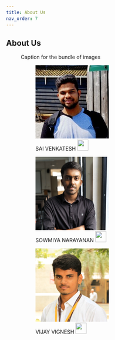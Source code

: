 ```yaml
---
title: About Us
nav_order: 7
---
```

## About Us


<figure>
<figcaption>Caption for the bundle of images</figcaption>
<figure>
  <img src="assets/sai.jpeg" alt="SAI VENKATESH"/>
  <figcaption>SAI VENKATESH <a href="https://www.linkedin.com/in/sai-venkatesh/" target="_blank">
    <img width="30" height="30" src="{{ '/assets/linkedln.svg' | relative_url }}">
</a></figcaption>
</figure>  <figure>
  <img src="assets/sowmi.png" alt="SOWMIYA NARAYANAN"/>
  <figcaption>SOWMIYA NARAYANAN <a href="'https://www.linkedin.com/in/sowmiyanarayanan-g/" target="_blank">
    <img width="30" height="30" src="{{ '/assets/linkedln.svg' | relative_url }}">
</a></figcaption>
</figure>  <figure>
  <img src="assets/vijay.png" alt="VIJAY VIGNESH"/>
  <figcaption>VIJAY VIGNESH <a href="https://www.linkedin.com/in/vijay-vignesh-0002/" target="_blank">
    <img width="30" height="30" src="{{ '/assets/linkedln.svg' | relative_url }}">
</a></figcaption>
</figure>
</figure>

